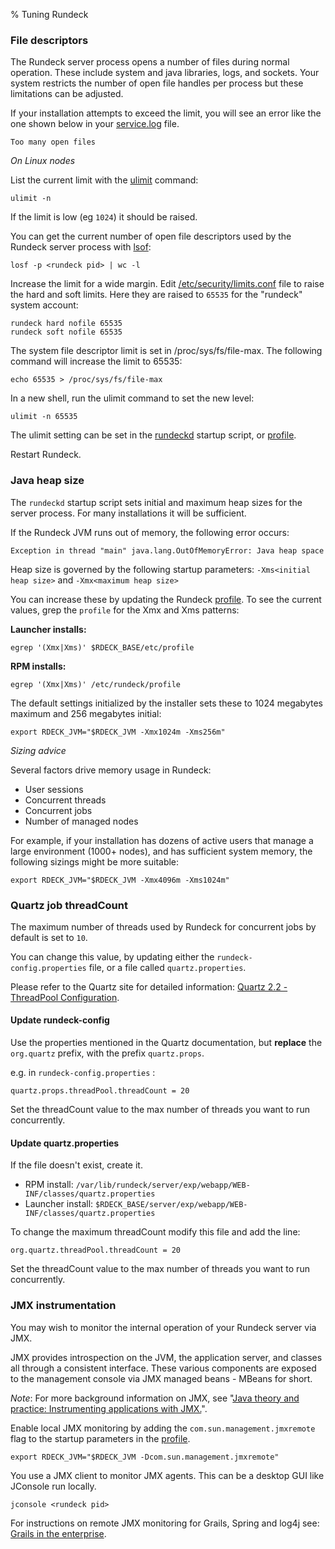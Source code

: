 % Tuning Rundeck

### File descriptors

The Rundeck server process opens a number of files during normal operation. These
include system and java libraries, logs, and sockets. 
Your system restricts the number of open file handles per process
but these limitations can be adjusted.

If your installation attempts to exceed the limit, you will see an error
like the one shown below in your [service.log](logging.html) file.

    Too many open files 


_On Linux nodes_

List the current limit with the [ulimit](http://ss64.com/bash/ulimit.html) command:

~~~~~ {.bash}
ulimit -n
~~~~~~

If the limit is low (eg ``1024``) it should be raised.

You can get the current number of open file descriptors used by the 
Rundeck server process with [lsof](http://linux.die.net/man/8/lsof):

~~~~~ {.bash}
losf -p <rundeck pid> | wc -l
~~~~~ 

Increase the limit for a wide margin. 
Edit [/etc/security/limits.conf](http://ss64.com/bash/limits.conf.html) file
to raise the hard and soft limits. Here they are raised to ``65535`` for 
the "rundeck" system account:

~~~~~ {.bash}
rundeck hard nofile 65535
rundeck soft nofile 65535
~~~~~ 


The system file descriptor limit is set in /proc/sys/fs/file-max. 
The following command will increase the limit to 65535:

~~~~~ {.bash}
echo 65535 > /proc/sys/fs/file-max
~~~~~ 

In a new shell, run the ulimit command to set the new level:

~~~~~ {.bash}
ulimit -n 65535
~~~~~ 

The ulimit setting can be set in the [rundeckd](startup-and-shutdown.html#launcher) 
startup script, or [profile](configuration-file-reference.html#profile).

Restart Rundeck.

### Java heap size

The ``rundeckd`` startup script sets initial and maximum heap sizes
for the server process. For many installations it will be sufficient.

If the Rundeck JVM runs out of memory, the following error occurs:

    Exception in thread "main" java.lang.OutOfMemoryError: Java heap space

Heap size is governed by the following startup parameters: 
``-Xms<initial heap size>`` and ``-Xmx<maximum heap size>``


You can increase these by updating the Rundeck [profile](configuration-file-reference.html#profile). 
To see the current values, grep the ``profile`` for 
the Xmx and Xms patterns:

**Launcher installs:**

~~~~~ {.bash}
egrep '(Xmx|Xms)' $RDECK_BASE/etc/profile
~~~~~ 
   
**RPM installs:**

~~~~~ {.bash}
egrep '(Xmx|Xms)' /etc/rundeck/profile
~~~~~ 
   
The default settings initialized by the installer 
sets these to 1024 megabytes maximum
and 256 megabytes initial:

~~~~~ {.bash}
export RDECK_JVM="$RDECK_JVM -Xmx1024m -Xms256m"
~~~~~ 

_Sizing advice_

Several factors drive memory usage in Rundeck:

* User sessions
* Concurrent threads
* Concurrent jobs
* Number of managed nodes

For example, if your installation has dozens of active users 
that manage a large environment (1000+ nodes), and has
sufficient system memory, the following sizings might be more suitable:

~~~~~ {.bash}
export RDECK_JVM="$RDECK_JVM -Xmx4096m -Xms1024m"
~~~~~ 

### Quartz job threadCount

The maximum number of threads used by Rundeck for concurrent jobs
by default is set to ``10``.

You can change this value, by updating either the
`rundeck-config.properties` file, or a file called
`quartz.properties`.

Please refer to the Quartz site for detailed information:
[Quartz 2.2 - ThreadPool Configuration][1].

[1]:http://www.quartz-scheduler.org/generated/2.2.1/html/qs-all/#page/Quartz_Scheduler_Documentation_Set%2Fre-thr_threadpool_configuration.html%23

#### Update rundeck-config

Use the properties mentioned in the Quartz documentation, but **replace** the `org.quartz` prefix, with the prefix `quartz.props`.

e.g. in `rundeck-config.properties` :

~~~ {.properties}
quartz.props.threadPool.threadCount = 20
~~~

Set the threadCount value to the max number of threads you want to run concurrently.

#### Update quartz.properties

If the file doesn't exist, create it.

* RPM install: `/var/lib/rundeck/server/exp/webapp/WEB-INF/classes/quartz.properties`
* Launcher install: `$RDECK_BASE/server/exp/webapp/WEB-INF/classes/quartz.properties`

To change the maximum threadCount modify this file and add the line:

    org.quartz.threadPool.threadCount = 20

Set the threadCount value to the max number of threads you want to run concurrently.

### JMX instrumentation

You may wish to monitor the internal operation of your Rundeck server via JMX.

JMX provides introspection on the JVM, the application server, 
and classes all through a consistent interface. 
These various components are exposed to the management console 
via JMX managed beans - MBeans for short.

_Note_: For more background information on JMX, see 
"[Java theory and practice: Instrumenting applications with JMX.](http://www.ibm.com/developerworks/library/j-jtp09196/)". 

Enable local JMX monitoring by adding the ``com.sun.management.jmxremote``
flag to the startup parameters in the [profile](configuration-file-reference.html#profile).

~~~~~ {.bash}
export RDECK_JVM="$RDECK_JVM -Dcom.sun.management.jmxremote"
~~~~~ 

You use a JMX client to monitor JMX agents. 
This can be a desktop GUI like JConsole run locally.

    jconsole <rundeck pid>
    
For instructions on remote JMX monitoring for Grails, Spring and log4j see:
[Grails in the enterprise](http://public.dhe.ibm.com/software/dw/java/j-grails12168-pdf.pdf).
